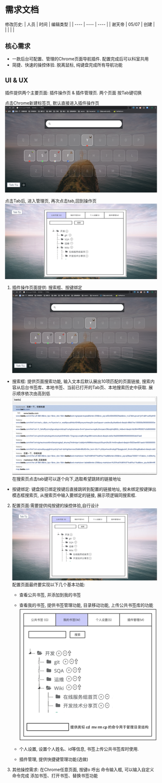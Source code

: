 # 需求文档 
修改历史: 
|  人员   | 时间  |  编辑类型 |
|  ----  | ----  | ----   |
| 谢天帝  | 05/07 | 创建    |
|        |       |        |
  
## 核心需求

+ 一款后台可配置、管理的Chrome页面导航插件. 配置完成后可以科室共用
+ 简捷、快速的操控体验. 脱离鼠标, 纯键盘完成所有导航功能


## UI & UX
插件提供两个主要页面: 插件操作页 & 插件管理页. 两个页面 按Tab键切换

点击Chrome新建标签页, 默认直接进入插件操作页
    ![newTab](img/newTab.png)

点击Tab后, 进入管理页, 再次点击tab,回到操作页
    ![management](img/management.png)


1. 插件操作页面提供: 搜索框、按键绑定
    ![newTab](img/newTab.png)

+ 搜索框: 提供页面搜索功能, 输入文本后默认展出10项匹配的页面链接, 搜索内容从后台书签库、本地书签、当前已打开的Tab页、本地搜索历史中获取. 展示顺序依次由高到低
    ![search](img/search.png)
在搜索页点击tab键可以逐个向下,选取希望跳转的链接地址
  
+ 按键绑定: 键盘按已绑定按键后直接跳转到配置的链接地址, 按未绑定按键弹出模态框搜索页, 从搜索页中输入要绑定的链接, 展示项逻辑同搜索框.  

2. 配置页面:需要提供纯按键的操控体验,自行设计 
    ![management](img/management.png)
   配置页面最终要实现以下几个基本功能:
   + 查看公共书签, 并添加到我的书签
   + 查看我的书签, 提供书签管理功能, 目录移动功能, 上传公共书签库的功能
    ![wode](img/wode.png)

   + 个人设置, 设置个人姓名、id等信息, 书签上传公共书签库时使用.
   + 插件管理, 提供快捷键管理功能(选做)
  
3. 其他操控需求:
   在Chrome任意页面, 按键o 呼出 命令输入框, 可以输入自定义命令完成 添加书签、打开书签、替换书签功能